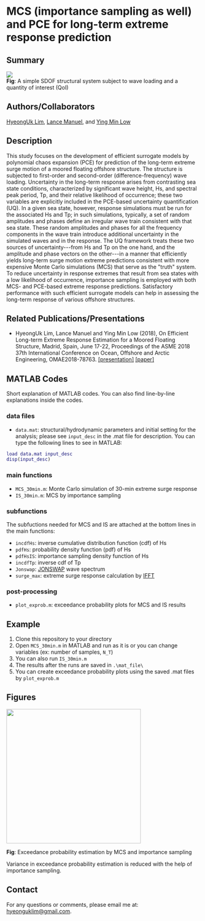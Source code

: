 # MCS (importance sampling as well) and PCE for long-term extreme response prediction
## Summary
![](https://github.com/hyeonguklim/longterm_extreme/blob/master/scheme/scheme.png)  
**Fig**: A simple SDOF structural system subject to wave loading and a quantity of interest (QoI)

## Authors/Collaborators
[HyeongUk Lim](https://hyeonguk.wordpress.com), [Lance Manuel](https://lancemanuel.netlify.com), and [Ying Min Low](https://www.eng.nus.edu.sg/cee/staff/low-ying-min/)

## Description
This study focuses on the development of efficient surrogate models by polynomial chaos expansion (PCE) for prediction of the long-term extreme surge motion of a moored floating offshore structure. The structure is subjected to first-order and second-order (difference-frequency) wave loading. Uncertainty in the long-term response arises from contrasting sea state conditions, characterized by significant wave height, Hs, and spectral peak period, Tp, and their relative likelihood of occurrence; these two variables are explicitly included in the PCE-based uncertainty quantification (UQ). In a given sea state, however, response simulations must be run for the associated Hs and Tp; in such simulations, typically, a set of random amplitudes and phases define an irregular wave train consistent with that sea state.  These random amplitudes and phases for all the frequency components in the wave train introduce additional uncertainty in the simulated waves and in the response.  The UQ framework treats these two sources of uncertainty---from Hs and Tp on the one hand, and the amplitude and phase vectors on the other---in a manner that efficiently yields long-term surge motion extreme predictions consistent with more expensive Monte Carlo simulations (MCS) that serve as the "truth" system. To reduce uncertainty in response extremes that result from sea states with a low likelihood of occurrence, importance sampling is employed with both MCS- and PCE-based extreme response predictions. Satisfactory performance with such efficient surrogate models can help in assessing the long-term response of various offshore structures.  

## Related Publications/Presentations
- HyeongUk Lim, Lance Manuel and Ying Min Low (2018), On Efficient Long-term Extreme Response Estimation for a Moored Floating Structure, Madrid, Spain, June 17-22, Proceedings of the ASME 2018 37th International Conference on Ocean, Offshore and Arctic Engineering, OMAE2018-78763. [[presentation]](https://github.com/hyeonguklim/longterm_extreme/blob/master/presentation/OMAE_2018-78763.pdf) [[paper]](https://doi.org/10.1115/OMAE2018-78763)

## MATLAB Codes
Short explanation of MATLAB codes. You can also find line-by-line explanations inside the codes.

### data files

- `data.mat`: structural/hydrodynamic parameters and initial setting for the analysis; please see `input_desc` in the .mat file for description. You can type the following lines to see in MATLAB:

```Matlab
load data.mat input_desc
disp(input_desc)
```

### main functions

- `MCS_30min.m`: Monte Carlo simulation of 30-min extreme surge response
- `IS_30min.m`: MCS by importance sampling

### subfunctions
The subfuctions needed for MCS and IS are attached at the bottom lines in the main functions:

- `incdfHs`: inverse cumulative distribution function (cdf) of Hs
- `pdfHs`: probability density function (pdf) of Hs
- `pdfHsIS`: importance sampling density function of Hs
- `incdfTp`: inverse cdf of Tp
- `Jonswap`: [JONSWAP](https://wikiwaves.org/Ocean-Wave_Spectra) wave spectrum
- `surge_max`: extreme surge response calculation by [IFFT](https://www.mathworks.com/help/matlab/ref/ifft.html)

### post-processing
- `plot_exprob.m`: exceedance probability plots for MCS and IS results

## Example
1. Clone this repository to your directory
2. Open `MCS_30min.m` in MATLAB and run as it is or you can change variables (ex: number of samples, `N_T`)
3. You can also run `IS_30min.m`
4. The results after the runs are saved in `.\mat_file\`
5. You can create exceedance probability plots using the saved .mat files by `plot_exprob.m`

## Figures
<img src="https://github.com/hyeonguklim/longterm_extreme/blob/master/figures/exprob.png" width="350" height="">

**Fig**: Exceedance probability estimation by MCS and importance sampling

Variance in exceedance probability estimation is reduced with the help of importance sampling.

## Contact
For any questions or comments, please email me at: hyeonguklim@gmail.com.

